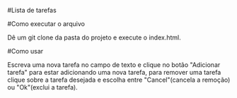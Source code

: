 #Lista de tarefas

<!-- Como executar -->
#Como executar o arquivo

Dê um git clone da pasta do projeto e execute o index.html.

<!-- Como usar -->
#Como usar

Escreva uma nova tarefa no campo de texto e clique no botão "Adicionar tarefa" para estar adicionando uma nova tarefa, para remover uma tarefa clique sobre a tarefa desejada e escolha entre "Cancel"(cancela a remoção) ou "Ok"(exclui a tarefa).